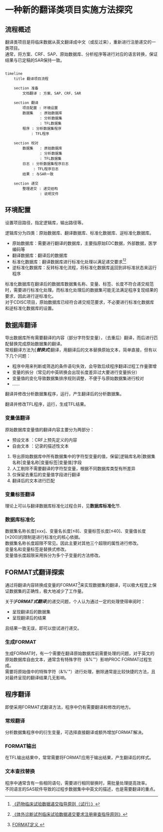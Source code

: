 # 一种新的翻译类项目实施方法探究

## 流程概述

翻译类项目是将临床数据从英文翻译成中文（或反过来），重新进行注册递交的一类项目。   
通常，将方案、CRF、SAP、原始数据库、分析程序等进行对应的语言转换，保证结果与已定稿的SAR保持一致。

~~~ mermaid

timeline
    title 翻译项目流程

    section 准备
        文档翻译 : 方案、SAP、CRF、SAR

    section 翻译
        项目配置 : 环境设置
        数据集   : 原始数据库
                : 分析数据集
                : TFL数据集
        程序 : 分析数据集程序
            : TFL程序

    section 校对
        数据集   : 原始数据库
                : 分析数据集
                : TFL数据集
        日志 : 分析数据集程序日志
             : TFL程序日志
        结果 : 与SAR一致

    section 递交
        整理递交 : 递交结构
                : 说明文件

~~~

## 环境配置

设置项目路径，指定逻辑库，输出路径等。        

逻辑库分为四类：原始数据库、翻译数据库、标准化数据库、逆标准化数据库。    
- 原始数据库：需要进行翻译的数据库，主要指原始EDC数据，外部数据，医学编码等        
- 翻译数据库：翻译后的数据库        
- 标准化数据库：翻译数据库进行标准化处理以满足递交要求[^1][^2]       
- 逆标准化数据库：反转标准化流程，将标准化数据库返回到非标准状态来运行程序        

标准化数据库在翻译后的数据库数据集名称、变量、标签、长度不符合递交规范时，需要进行标准化处理。而标准化处理后的数据集可能无法满足程序复现结果的要求，因此进行逆标准化。    
对于CDISC项目，原始数据库已经符合递交规范要求，不必要进行标准化数据库和逆标准化数据库的设置。    

## 数据库翻译

导出数据库所有需要翻译的内容（部分字符型变量），（去重后）翻译，而后进行匹配替换完成原始数据集的翻译。    
常规翻译方法为[***替换式***]翻译，用翻译后的文本替换原始文本，简单直接，但有以下几个问题：
- 程序中用来判断或筛选的条件语句失效，会导致后续程序翻译过程工作量骤增
- 变量的拆分（常见的中英转换会出现长度差异过大要进行变量拆分）
- 变量值的变化导致数据集排序规则调整，不便于与原始数据集进行校对
- ……
  
翻译并修改分析数据集程序，运行，产生翻译后的分析数据集。    

翻译并修改TFL程序，运行，生成TFL结果。    

### 变量值翻译

原始数据库变量值的翻译内容主要分为两部分：    
- 预设文本 ：CRF上预先定义的内容
- 自由文本 ：记录的描述性文本

1. 导出原始数据库中所有数据集中的字符型变量的值，保留[逻辑库名称|数据集名称|变量名称|变量标签|变量值]字段
2. 人工剔除不需要翻译的字符型变量，根据不同数据库类型有所差异
3. 仅保留去重后的变量值字段进行翻译
4. 翻译后的文本进行匹配

### 变量标签翻译

理论上可以与翻译数据库标准化过程合并，见**数据库标准化**节.

### 数据库标准化

数据集名称长度[≤xx]、变量名长度[≤8]、变量标签长度[≤40]、变量值长度[≤200]的限制是进行标准化的核心依据。    
数据集名称长度超限不常见。因此主要对其他三个超限的属性进行修改。    
变量名和变量标签是替换式修改。    
变量值长度超限采用拆分为多个子变量的方法修改。

## FORMAT式翻译探索

通过将翻译内容转换成变量的FORMAT[^3]来实现数据集的翻译，可以极大程度上保证数据集的正确性，极大地减少了工作量。

关于[***FORMAT式翻译***]的递交问题，个人认为通过一定的处理使得审阅时：
- 呈现翻译后的数据集
- 呈现翻译后的结果

且结果一致无误，即可以尝试进行递交。

### 生成FORMAT

生成FORMAT时，有一个需要在翻译原始数据库前需要处理的问题，对于英文的原始数据库自由文本，通常含有特殊字符（&%'"）影响PROC FORMAT过程生成。    
需要将原始值中的特殊字符（&%'"）进行处理，删除通常是比较快捷的方法，且对最终呈现的翻译结果几无影响。    

## 程序翻译

即使采用FORMAT式翻译方法，程序中仍有需要翻译和修改的地方。

### 常规翻译

分析数据集程序中的衍生变量，可选择直接翻译或额外增加FORMAT解决。

### FORMAT输出

在TFL输出结果中，常常需要将FORMAT应用于输出结果，产生翻译后的样式。

### 文本查找替换

程序中通常含有一些相同语句，需要进行相同替换时，需批量处理提高效率。    
不同语言的SAS软件导致的过程步数据集中中英文的描述，也是需要翻译的重点。    

[^1]: [《药物临床试验数据递交指导原则（试行）》](https://www.cde.org.cn/zdyz/domesticinfopage?zdyzIdCODE=776d02bd9234511f00da866a30760de1)
[^2]: [《体外诊断试剂临床试验数据递交要求注册审查指导原则》](https://www.nmpa.gov.cn/ylqx/ylqxggtg/20211125173931195.html)
[^3]: [FORMAT定义 ](https://documentation.sas.com/doc/zh-CN/pgmsascdc/9.4_3.5/leforinforref/p0hix48i0fau1wn1vupa38achpt3.htm)
